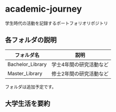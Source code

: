 # academic-journey
学生時代の活動を記録するポートフォリオリポジトリ

## 各フォルダの説明
| フォルダ名 | 説明 |
|-|-|
| Bachelor_Library | 学士4年間の研究活動など |
| Master_Library | 修士2年間の研究活動など |

フォルダは追加予定です。

## 大学生活を要約
